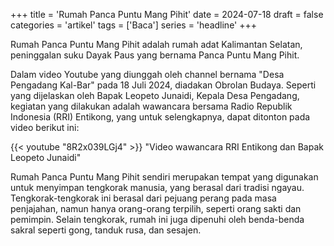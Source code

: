 +++
title = 'Rumah Panca Puntu Mang Pihit'
date = 2024-07-18
draft = false
categories = 'artikel'
tags = ['Baca']
series = 'headline'
+++

Rumah Panca Puntu Mang Pihit adalah rumah adat Kalimantan Selatan, peninggalan suku Dayak Paus yang bernama Panca Puntu Mang Pihit.

<!--more-->

Dalam video Youtube yang diunggah oleh channel bernama "Desa Pengadang Kal-Bar" pada 18 Juli 2024, diadakan Obrolan Budaya. Seperti yang dijelaskan oleh Bapak Leopeto Junaidi, Kepala Desa Pengadang, kegiatan yang dilakukan adalah wawancara bersama Radio Republik Indonesia (RRI) Entikong, yang untuk selengkapnya, dapat ditonton pada video berikut ini:

{{< youtube "8R2x039LGj4" >}} "Video wawancara RRI Entikong dan Bapak Leopeto Junaidi"

Rumah Panca Puntu Mang Pihit sendiri merupakan tempat yang digunakan untuk menyimpan tengkorak manusia, yang berasal dari tradisi ngayau. Tengkorak-tengkorak ini berasal dari pejuang perang pada masa penjajahan, namun hanya orang-orang terpilih, seperti orang sakti dan pemimpin. Selain tengkorak, rumah ini juga dipenuhi oleh benda-benda sakral seperti gong, tanduk rusa, dan sesajen.